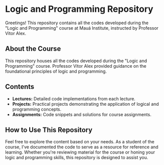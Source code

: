 # Logic and Programming Repository

Greetings! This repository contains all the codes developed during the "Logic and Programming" course at Mauá Institute, instructed by Professor Vitor Alex.

## About the Course

This repository houses all the codes developed during the "Logic and Programming" course. Professor Vitor Alex provided guidance on the foundational principles of logic and programming.

## Contents

- **Lectures:** Detailed code implementations from each lecture.
- **Projects:** Practical projects demonstrating the application of logical and programming concepts.
- **Assignments:** Code snippets and solutions for course assignments.

## How to Use This Repository

Feel free to explore the content based on your needs. As a student of the course, I've documented the code to serve as a resource for reference and learning. Whether you're reviewing material for the course or honing your logic and programming skills, this repository is designed to assist you.

